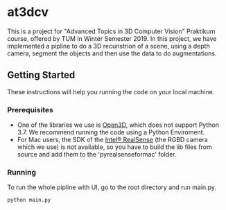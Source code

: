 # at3dcv

This is a project for "Advanced Topics in 3D Computer Vision" Praktikum course, offered by TUM in Winter Semester 2019. In this project, we have implemented a pipline to do a 3D recunstrion of a scene, using a depth camera, segment the objects and then use the data to do augmentations.

## Getting Started

These instructions will help you running the code on your local machine.

### Prerequisites

* One of the libraries we use is [Open3D](http://open3d.org), which does not support Python 3.7. We recommend running the code using a Python Enviroment.
* For Mac users, the SDK of the [Intel® RealSense](https://github.com/IntelRealSense/librealsense/tree/master/wrappers/python) (the RGBD camera which we use) is not available, so you have to build the lib files from source and add them to the 'pyrealsenseformac' folder.



### Running

To run the whole pipline with UI, go to the root directory and run main.py.
```
python main.py
```
